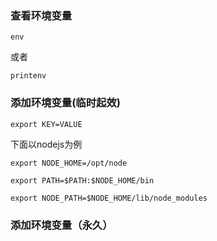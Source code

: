 ### 查看环境变量
```shell
env
```
或者 
```shell
printenv
```

### 添加环境变量(临时起效)
```shell
export KEY=VALUE
```
下面以nodejs为例
```shell
export NODE_HOME=/opt/node

export PATH=$PATH:$NODE_HOME/bin 

export NODE_PATH=$NODE_HOME/lib/node_modules
```

### 添加环境变量（永久）
```s

```

